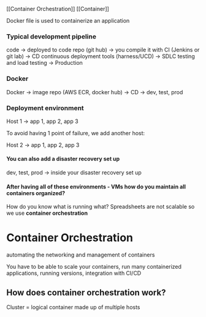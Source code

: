 [[Container Orchestration]] [[Container]]

Docker file is used to containerize an application

### Typical development pipeline
code -> deployed to code repo (git hub) -> you compile it with CI (Jenkins or git lab) -> CD continuous deployment tools (harness/UCD) -> SDLC testing and load testing -> Production

### Docker
Docker -> image repo (AWS ECR, docker hub) -> CD -> dev, test, prod 

### Deployment environment 
Host 1 -> app 1, app 2, app 3

To avoid having 1 point of failure, we add another host:

Host 2 -> app 1, app 2, app 3 

#### You can also add a disaster recovery set up
dev, test, prod -> inside your disaster recovery set up

#### After having all of these environments - VMs how do you maintain all containers organized?
How do you know what is running what? Spreadsheets are not scalable so we use **container orchestration**

# Container Orchestration
automating the networking and management of containers 

You have to be able to scale your containers, run many containerized applications, running versions, integration with CI/CD

## How does container orchestration work?

Cluster = logical container made up of multiple hosts 

